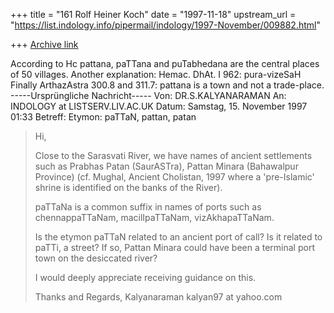 +++
title = "161 Rolf Heiner Koch"
date = "1997-11-18"
upstream_url = "https://list.indology.info/pipermail/indology/1997-November/009882.html"

+++
[Archive link](https://list.indology.info/pipermail/indology/1997-November/009882.html)

According to Hc pattana, paTTana and puTabhedana
are the central places of 50 villages.
Another explanation: Hemac. DhAt. I 962:
pura-vizeSaH
Finally ArthazAstra 300.8 and 311.7: pattana is a
town and not a trade-place.
-----Ursprüngliche Nachricht-----
Von: DR.S.KALYANARAMAN
<MDSAAA48 at GIASMD01.VSNL.NET.IN>
An: INDOLOGY at LISTSERV.LIV.AC.UK
<INDOLOGY at LISTSERV.LIV.AC.UK>
Datum: Samstag, 15. November 1997 01:33
Betreff: Etymon: paTTaN, pattan, patan


>Hi,
>
>Close to the Sarasvati River, we have names of
ancient settlements such as
>Prabhas Patan (SaurASTra), Pattan Minara
(Bahawalpur Province) (cf.
>Mughal, Ancient Cholistan, 1997 where a
'pre-Islamic' shrine is identified
>on the banks of the River).
>
>paTTaNa is a common suffix in names of ports such
as chennappaTTaNam,
>macilIpaTTaNam, vizAkhapaTTaNam.
>
>Is the etymon paTTaN related to an ancient port
of call? Is it related to
>paTTi, a street? If so, Pattan Minara could have
been a terminal port town
>on the desiccated river?
>
>I would deeply appreciate receiving guidance on
this.
>
>Thanks and Regards,
>Kalyanaraman
>kalyan97 at yahoo.com
>



